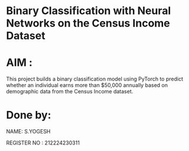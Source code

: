 # Binary Classification with Neural Networks on the Census Income Dataset

# AIM :
This project builds a binary classification model using PyTorch to predict whether an individual earns more than $50,000 annually based on demographic data from the Census Income dataset.

# Done by:
NAME: S.YOGESH

REGISTER NO : 212224230311  
